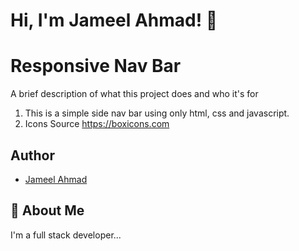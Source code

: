 
# Hi, I'm Jameel Ahmad! 👋


# Responsive Nav Bar

A brief description of what this project does and who it's for

1) This is a simple side nav bar using only html, css and javascript.
2) Icons Source https://boxicons.com
## Author

- [Jameel Ahmad](https://github.com/JameelAhmad221B)

## 🚀 About Me
I'm a full stack developer...

